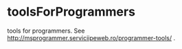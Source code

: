 # toolsForProgrammers
tools for programmers. See http://msprogrammer.serviciipeweb.ro/programmer-tools/ .
